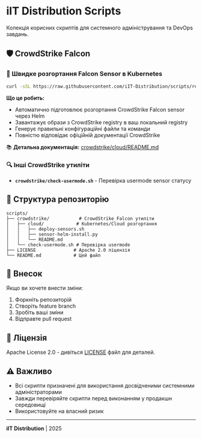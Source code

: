  # iIT Distribution Scripts

Колекція корисних скриптів для системного адміністрування та DevOps завдань.

## 🛡️ CrowdStrike Falcon

### 🚀 Швидке розгортання Falcon Sensor в Kubernetes

```bash
curl -sSL https://raw.githubusercontent.com/iIT-Distribution/scripts/refs/heads/master/crowdstrike/cloud/deploy-sensors.sh | bash
```

**Що це робить:**
- Автоматично підготовлює розгортання CrowdStrike Falcon sensor через Helm
- Завантажує образи з CrowdStrike registry в ваш локальний registry
- Генерує правильні конфігураційні файли та команди
- Повністю відповідає офіційній документації CrowdStrike

📚 **Детальна документація:** [crowdstrike/cloud/README.md](crowdstrike/cloud/README.md)

### 🔍 Інші CrowdStrike утиліти

- **`crowdstrike/check-usermode.sh`** - Перевірка usermode sensor статусу

## 📁 Структура репозиторію

```
scripts/
├── crowdstrike/           # CrowdStrike Falcon утиліти
│   ├── cloud/            # Kubernetes/Cloud розгортання
│   │   ├── deploy-sensors.sh
│   │   ├── sensor-helm-install.py
│   │   └── README.md
│   └── check-usermode.sh # Перевірка usermode
├── LICENSE              # Apache 2.0 ліцензія
└── README.md            # Цей файл
```

## 🤝 Внесок

Якщо ви хочете внести зміни:

1. Форкніть репозиторій
2. Створіть feature branch
3. Зробіть ваші зміни
4. Відправте pull request

## 📄 Ліцензія

Apache License 2.0 - дивіться [LICENSE](LICENSE) файл для деталей.

## ⚠️ Важливо

- Всі скрипти призначені для використання досвідченими системними адміністраторами
- Завжди перевіряйте скрипти перед виконанням у продакшн середовищі
- Використовуйте на власний ризик

---

**iIT Distribution** | 2025